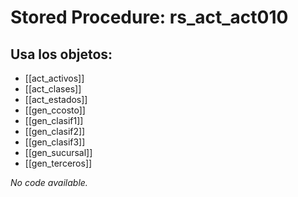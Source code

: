 # Stored Procedure: rs_act_act010

## Usa los objetos:
- [[act_activos]]
- [[act_clases]]
- [[act_estados]]
- [[gen_ccosto]]
- [[gen_clasif1]]
- [[gen_clasif2]]
- [[gen_clasif3]]
- [[gen_sucursal]]
- [[gen_terceros]]

*No code available.*
